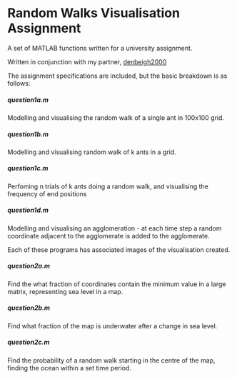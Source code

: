 # Random Walks Visualisation Assignment
A set of MATLAB functions written for a university assignment.

Written in conjunction with my partner, <a href="http://github.com/denbeigh2000">denbeigh2000</a>

The assignment specifications are included, but the basic breakdown is as
follows:

##### question1a.m
Modelling and visualising the random walk of a single ant in 100x100 grid.

##### question1b.m
Modelling and visualising random walk of k ants
    in a grid.

##### question1c.m
Perfoming n trials of k ants doing a random walk, and visualising the
    frequency of end positions

##### question1d.m
Modelling and visualising an agglomeration - at each time step a random
    coordinate adjacent to the agglomerate is added to the agglomerate.

Each of these programs has associated images of the visualisation
created.

##### question2a.m
Find the what fraction of coordinates contain the minimum value in a large
    matrix, representing sea level in a map.
##### question2b.m
Find what fraction of the map is underwater after a change in sea level.

##### question2c.m
Find the probability of a random walk starting in the centre of the map,
    finding the ocean within a set time period.
